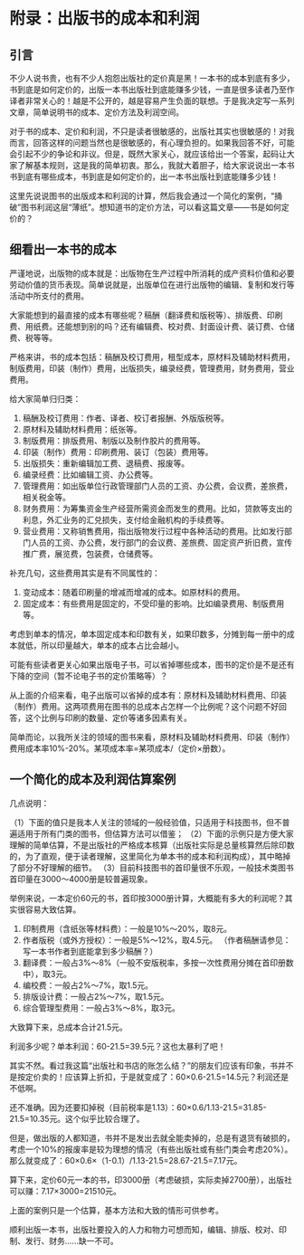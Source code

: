

<!--
 * @version:
 * @Author:  StevenJokess（蔡舒起） https://github.com/StevenJokess
 * @Date: 2023-05-25 03:55:01
 * @LastEditors:  StevenJokess（蔡舒起） https://github.com/StevenJokess
 * @LastEditTime: 2023-06-04 21:04:47
 * @Description:
 * @Help me: make friends by a867907127@gmail.com and help me get some “foreign” things or service I need in life; 如有帮助，请赞助，失业3年了。![支付宝收款码](https://github.com/StevenJokess/d2rl/blob/master/img/%E6%94%B6.jpg)
 * @TODO::
 * @Reference:
-->
# 附录：出版书的成本和利润

## 引言

不少人说书贵，也有不少人抱怨出版社的定价真是黑！一本书的成本到底有多少，书到底是如何定价的，出版一本书出版社到底能赚多少钱，一直是很多读者乃至作译者非常关心的！越是不公开的，越是容易产生负面的联想。于是我决定写一系列文章，简单说明书的成本、定价方法及利润空间。

对于书的成本、定价和利润，不只是读者很敏感的，出版社其实也很敏感的！对我而言，回答这样的问题当然也是很敏感的，有心理负担的。如果我回答不好，可能会引起不少的争论和非议。但是，既然大家关心，就应该给出一个答案，起码让大家了解基本规则，这是我的简单初衷。那么，我就大着胆子，给大家说说出一本书书到底有哪些成本，书到底是如何定价的，出一本书出版社到底能赚多少钱！

这里先说说图书的出版成本和利润的计算，然后我会通过一个简化的案例，“捅破”图书利润这层“薄纸”。想知道书的定价方法，可以看这篇文章——书是如何定价的？

## 细看出一本书的成本

严谨地说，出版物的成本就是：出版物在生产过程中所消耗的成产资料价值和必要劳动价值的货币表现。简单说就是，出版单位在进行出版物的编辑、复制和发行等活动中所支付的费用。

大家能想到的最直接的成本有哪些呢？稿酬（翻译费和版税等）、排版费、印刷费、用纸费。还能想到别的吗？还有编辑费、校对费、封面设计费、装订费、仓储费、税等等。

严格来讲，书的成本包括：稿酬及校订费用，租型成本，原材料及辅助材料费用，制版费用，印装（制作）费用，出版损失，编录经费，管理费用，财务费用，营业费用。

给大家简单归归类：

1. 稿酬及校订费用：作者、译者、校订者报酬、外版版税等。
2. 原材料及辅助材料费用：纸张等。
3. 制版费用：排版费用、制版以及制作胶片的费用等。
4. 印装（制作）费用：印刷费用、装订（包装）费用等。
5. 出版损失：重新编辑加工费、退稿费、报废等。
6. 编录经费：比如编辑工资、办公费等。
7. 管理费用：如出版单位行政管理部门人员的工资、办公费，会议费，差旅费，相关税金等。
8. 财务费用：为筹集资金生产经营所需资金而发生的费用。比如，贷款等支出的利息，外汇业务的汇兑损失，支付给金融机构的手续费等。
9. 营业费用：又称销售费用，指出版物发行过程中各种活动的费用。比如发行部门人员的工资、办公费，发行部门的会议费、差旅费、固定资产折旧费，宣传推广费，展览费，包装费，仓储费等。

补充几句，这些费用其实是有不同属性的：
1. 变动成本：随着印刷量的增减而增减的成本。如原材料的费用。
2. 固定成本：有些费用是固定的，不受印量的影响。比如编录费用、制版费用等。

考虑到单本的情况，单本固定成本和印数有关，如果印数多，分摊到每一册中的成本就低，所以印量越大，单本的成本占比会越小。

可能有些读者更关心如果出版电子书，可以省掉哪些成本，图书的定价是不是还有下降的空间（暂不论电子书的定价策略等）？

从上面的介绍来看，电子出版可以省掉的成本有：原材料及辅助材料费用、印装（制作）费用。这两项费用在图书的总成本占怎样一个比例呢？这个问题不好回答，这个比例与印刷的数量、定价等诸多因素有关。

简单而论，以我所关注的领域的图书来看，原材料及辅助材料费用、印装（制作）费用成本率10%-20%。某项成本率=某项成本/（定价×册数）。

## 一个简化的成本及利润估算案例

几点说明：

（1）下面的值只是我本人关注的领域的一般经验值，只适用于科技图书，但不普遍适用于所有门类的图书，但估算方法可以借鉴；
（2）下面的示例只是方便大家理解的简单估算，不是出版社的严格成本核算（出版社实际是总量核算然后除印数的，为了直观，便于读者理解，这里简化为单本书的成本和利润构成），其中略掉了部分不好理解的细节。
（3）目前科技图书的首印量很不乐观，一般技术类图书首印量在3000～4000册是较普遍现象。


举例来说，一本定价60元的书，首印按3000册计算，大概能有多大的利润呢？其实很容易大致估算。

1. 印制费用（含纸张等材料费）：一般是10%～20%，取8元。
2. 作者版税（或外方授权）：一般是5%～12%，取4.5元。 （作者稿酬请参见：写一本书作者到底能拿到多少稿酬？）
3. 翻译费：一般占3%～8%（一般不安版税率，多按一次性费用分摊在首印册数中），取3元。
4. 编校费：一般占2%～7%，取1.5元。
5. 排版设计费：一般占2%～7%，取1.5元。
6. 综合管理型费用：一般占3%～8%，取3元。

大致算下来，总成本合计21.5元。

利润多少呢？单本利润：60-21.5=39.5元？这也太暴利了吧！

其实不然。看过我这篇“出版社和书店的账怎么结？”的朋友们应该有印象，书并不是按定价卖的！应该算上折扣，于是就变成了：60×0.6-21.5=14.5元？利润还是不低啊。

还不准确。因为还要扣掉税（目前税率是1.13）：60×0.6/1.13-21.5=31.85-21.5=10.35元。这个似乎比较合理了。

但是，做出版的人都知道，书并不是发出去就全能卖掉的，总是有退货有破损的，考虑一个10%的报废率是较为理想的情况（有些出版社或有些门类会考虑20%）。那么就变成了：60×0.6×（1-0.1）/1.13-21.5=28.67-21.5=7.17元。

算下来，定价60元一本的书，印3000册（考虑破损，实际卖掉2700册），出版社可以赚：7.17×3000=21510元。

上面的案例只是一个估算，基本方法和大致的情形可供参考。

顺利出版一本书，出版社要投入的人力和物力可想而知，编辑、排版、校对、印制、发行、财务......缺一不可。

[1]: https://www.cnblogs.com/kenshinobiy/p/11137466.html
